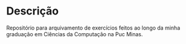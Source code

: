 # Descrição
Repositório para arquivamento de exercícios feitos ao longo da minha graduação em Ciências da Computação na Puc Minas.
